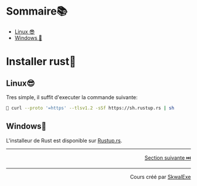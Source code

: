 # Sommaire📚
- [Linux 😎](#linux)
- [Windows 💩](#windows)

# Installer rust🦀
## Linux😎
Tres simple, il suffit d'executer la commande suivante:
```bash
🐚 curl --proto '=https' --tlsv1.2 -sSf https://sh.rustup.rs | sh
```
## Windows💩
L'installeur de Rust est disponible sur [Rustup.rs](https://rustup.rs/).


---

<p align="right"><a href="../hello-world">Section suivante ⏭️</a></p>


---


<p align="right">Cours créé par <a href="https://github.com/SkwalExe/" target="_blank">SkwalExe</a></p>